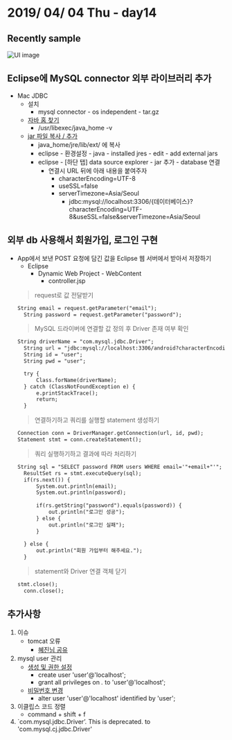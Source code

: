 # 2019/ 04/ 04 Thu - day14
## Recently sample
![UI image](https://github.com/pby2017/study-android-basic-itbank/blob/master/README_image/day14.gif)
## Eclipse에 MySQL connector 외부 라이브러리 추가
* Mac JDBC
  * 설치
    * mysql connector - os independent - tar.gz
  * [자바 홈 찾기](https://stackoverflow.com/questions/15826202/where-is-java-installed-on-mac-os-x)
    * /usr/libexec/java_home -v
  * [jar 파일 복사 / 추가](https://m.blog.naver.com/PostView.nhn?blogId=suda552&logNo=220725289307&proxyReferer=https%3A%2F%2Fwww.google.com%2F)
    * java_home/jre/lib/ext/ 에 복사
    * eclipse - 환경설정 - java - installed jres - edit - add external jars
    * eclipse - [하단 탭] data source explorer - jar 추가 - database 연결
      * 연결시 URL 뒤에 아래 내용을 붙여주자
        * characterEncoding=UTF-8
        * useSSL=false
        * serverTimezone=Asia/Seoul
          * jdbc:mysql://localhost:3306/{데이터베이스}?characterEncoding=UTF-8&useSSL=false&serverTimezone=Asia/Seoul
## 외부 db 사용해서 회원가입, 로그인 구현
* App에서 보낸 POST 요청에 담긴 값을 Eclipse 웹 서버에서 받아서 저장하기
  * Eclipse  
    * Dynamic Web Project - WebContent
      * controller.jsp  
  > request로 값 전달받기
  ```jsp
  String email = request.getParameter("email");
	String password = request.getParameter("password");
  ```
  > MySQL 드라이버에 연결할 값 정의 후 Driver 존재 여부 확인
  ```jsp
  String driverName = "com.mysql.jdbc.Driver";
	String url = "jdbc:mysql://localhost:3306/android?characterEncoding=UTF-8&useSSL=false&serverTimezone=Asia/Seoul";
	String id = "user";
	String pwd = "user";

	try {
		Class.forName(driverName);
	} catch (ClassNotFoundException e) {
		e.printStackTrace();
		return;
	}
  ```
  > 연결하기하고 쿼리를 실행할 statement 생성하기
  ```jsp
  Connection conn = DriverManager.getConnection(url, id, pwd);
  Statement stmt = conn.createStatement();
  ```
  > 쿼리 실행하기하고 결과에 따라 처리하기
  ```jsp
  String sql = "SELECT password FROM users WHERE email='"+email+"'";
	ResultSet rs = stmt.executeQuery(sql);
	if(rs.next()) {
		System.out.println(email);
		System.out.println(password);
		
		if(rs.getString("password").equals(password)) {
			out.println("로그인 성공");
		} else {
			out.println("로그인 실패");
		}
		
	} else {
		out.println("회원 가입부터 해주세요.");
	}
  ```
  > statement와 Driver 연결 객체 닫기
  ```jsp
  stmt.close();
	conn.close();
  ```
## 추가사항
1. 이슈
   * tomcat 오류
     * [혜진님 공유](https://mirwebma.tistory.com/90)
2. mysql user 관리
   * [생성 및 권한 설정](https://apple.stackexchange.com/a/12331)
     * create user 'user'@'localhost';
     * grant all privileges on *.* to 'user'@'localhost';
   * [비밀번호 변경](https://www.cyberciti.biz/faq/mysql-change-user-password/)
     * alter user 'user'@'localhost' identified by 'user';
3. 이클립스 코드 정렬
   * command + shift + f
4. `com.mysql.jdbc.Driver’. This is deprecated. to 'com.mysql.cj.jdbc.Driver' 